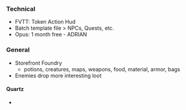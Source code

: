 ### Technical
- FVTT: Token Action Hud
- Batch template file > NPCs, Quests, etc.
- Opus: 1 month free - ADRIAN
### General
- Storefront Foundry
	- potions, creatures, maps, weapons, food, material, armor, bags
- Enemies drop more interesting loot
#### Quartz
- 